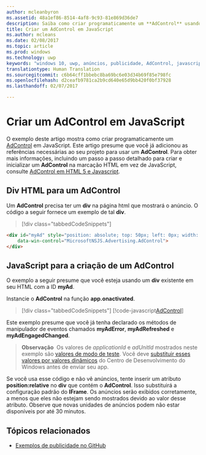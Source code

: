 ```yaml
---
author: mcleanbyron
ms.assetid: 48a1ef86-8514-4af8-9c93-81e869d36de7
description: Saiba como criar programaticamente um **AdControl** usando JavaScript.
title: Criar um AdControl em JavaScript
ms.author: mcleans
ms.date: 02/08/2017
ms.topic: article
ms.prod: windows
ms.technology: uwp
keywords: "windows 10, uwp, anúncios, publicidade, AdControl, javascript"
translationtype: Human Translation
ms.sourcegitcommit: c6b64cff1bbebc8ba69bc6e03d34b69f85e798fc
ms.openlocfilehash: d2ceafb9781ca2b9cd640e65d9bb420f0bf37928
ms.lasthandoff: 02/07/2017

---
```


# <a name="create-an-adcontrol-in-javascript"></a>Criar um AdControl em JavaScript




O exemplo deste artigo mostra como criar programaticamente um [AdControl](https://msdn.microsoft.com/library/windows/apps/microsoft.advertising.winrt.ui.adcontrol.aspx) em JavaScript. Este artigo presume que você já adicionou as referências necessárias ao seu projeto para usar um **AdControl**. Para obter mais informações, incluindo um passo a passo detalhado para criar e inicializar um **AdControl** na marcação HTML em vez de JavaScript, consulte [AdControl em HTML 5 e Javascript](adcontrol-in-html-5-and-javascript.md).

## <a name="html-div-for-an-adcontrol"></a>Div HTML para um AdControl

Um **AdControl** precisa ter um **div** na página html que mostrará o anúncio. O código a seguir fornece um exemplo de tal **div**.

> [!div class="tabbedCodeSnippets"]
``` html
<div id="myAd" style="position: absolute; top: 50px; left: 0px; width: 300px; height: 250px; z-index: 1"
    data-win-control="MicrosoftNSJS.Advertising.AdControl">
</div>
```

## <a name="javascript-for-creating-an-adcontrol"></a>JavaScript para a criação de um AdControl

O exemplo a seguir presume que você esteja usando um **div** existente em seu HTML com a ID **myAd**.

Instancie o **AdControl** na função **app.onactivated**.

> [!div class="tabbedCodeSnippets"]
[!code-javascript[AdControl](./code/AdvertisingSamples/AdControlSamples/js/main.js#DeclareAdControl)]

Este exemplo presume que você já tenha declarado os métodos de manipulador de eventos chamados **myAdError**, **myAdRefreshed** e **myAdEngagedChanged**.

>**Observação**&nbsp;&nbsp;Os valores de *applicationId* e *adUnitId* mostrados neste exemplo são [valores de modo de teste](test-mode-values.md). Você deve [substituir esses valores por valores dinâmicos](set-up-ad-units-in-your-app.md) do Centro de Desenvolvimento do Windows antes de enviar seu app.

Se você usa esse código e não vê anúncios, tente inserir um atributo **position:relative** no **div** que contém o **AdControl**. Isso substituirá a configuração padrão do **IFrame**. Os anúncios serão exibidos corretamente, a menos que eles não estejam sendo mostrados devido ao valor desse atributo. Observe que novas unidades de anúncios podem não estar disponíveis por até 30 minutos.

## <a name="related-topics"></a>Tópicos relacionados

* [Exemplos de publicidade no GitHub](http://aka.ms/githubads)

 

 


